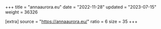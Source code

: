 +++
title = "annaaurora.eu"
date = "2022-11-28"
updated = "2023-07-15"
weight = 36326

[extra]
source = "https://annaaurora.eu/"
ratio = 6
size = 35
+++
